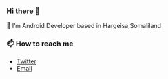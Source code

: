 ### Hi there 👋

🔭 I’m Android Developer based in Hargeisa,Somaliland

### 📫 How to reach me
- [Twitter](https://twitter.com/jimale_10)
- [Email](mailto:jimale@tiriig.com?subject=%20From%20Github)

<!--
**jimale/jimale** is a ✨ _special_ ✨ repository because its `README.md` (this file) appears on your GitHub profile.

Here are some ideas to get you started:

 🔭 I’m Android Developer based on Hargeisa,Somaliland
- 🌱 I’m currently learning ...
- 👯 I’m looking to collaborate on ...
- 🤔 I’m looking for help with ...
- 💬 Ask me about ...
- 📫 How to reach me: ...
- 😄 Pronouns: ...
- ⚡ Fun fact: ...
-->
